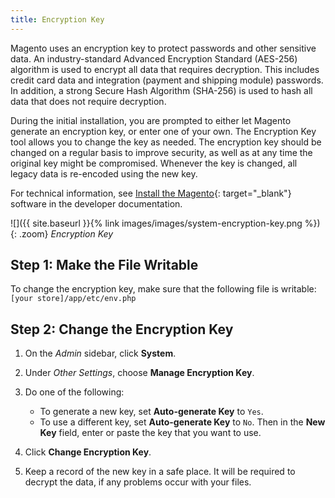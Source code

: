 ```yaml
---
title: Encryption Key
---
```


Magento uses an encryption key to protect passwords and other sensitive data. An industry-standard Advanced Encryption Standard (AES-256) algorithm is used to encrypt all data that requires decryption. This includes credit card data and integration (payment and shipping module) passwords. In addition, a strong Secure Hash Algorithm (SHA-256) is used to hash all data that does not require decryption.

During the initial installation, you are prompted to either let Magento generate an encryption key, or enter one of your own. The Encryption Key tool allows you to change the key as needed. The encryption key should be changed on a regular basis to improve security, as well as at any time the original key might be compromised. Whenever the key is changed, all legacy data is re-encoded using the new key.

For technical information, see [Install the Magento][1]{: target="_blank"} software in the developer documentation.

![]({{ site.baseurl }}{% link images/images/system-encryption-key.png %}){: .zoom}
_Encryption Key_

## Step 1: Make the File Writable

To change the encryption key, make sure that the following file is writable: `[your store]/app/etc/env.php`

## Step 2: Change the Encryption Key

1.  On the _Admin_ sidebar, click **System**.

1.  Under _Other Settings_, choose **Manage Encryption Key**.

1.  Do one of the following:

    * To generate a new key, set **Auto-generate Key** to `Yes`.
    * To use a different key, set **Auto-generate Key** to `No`. Then in the **New Key** field, enter or paste the key that you want to use.

1.  Click **Change Encryption Key**.

1.  Keep a record of the new key in a safe place. It will be required to decrypt the data, if any problems occur with your files.

[1]: http://devdocs.magento.com/guides/v2.3/install-gde/install/cli/install-cli-install.html
